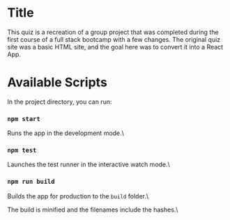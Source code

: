 # Title

This quiz is a recreation of a group project that was completed during the first course of a full stack bootcamp with a few changes. The original quiz site was a basic HTML site, and the goal here was to convert it into a React App.

# Available Scripts

In the project directory, you can run:

### `npm start`

Runs the app in the development mode.\

### `npm test`

Launches the test runner in the interactive watch mode.\

### `npm run build`

Builds the app for production to the `build` folder.\

The build is minified and the filenames include the hashes.\

